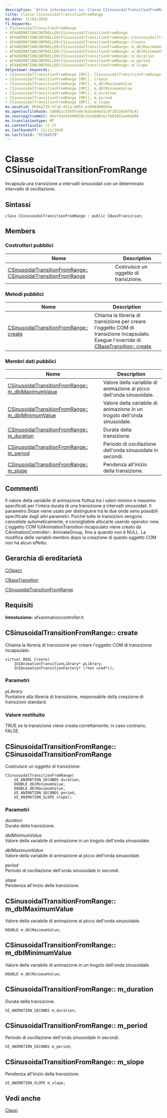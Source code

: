 ```yaml
---
description: 'Altre informazioni su: Classe CSinusoidalTransitionFromRange'
title: Classe CSinusoidalTransitionFromRange
ms.date: 11/04/2016
f1_keywords:
- CSinusoidalTransitionFromRange
- AFXANIMATIONCONTROLLER/CSinusoidalTransitionFromRange
- AFXANIMATIONCONTROLLER/CSinusoidalTransitionFromRange::CSinusoidalTransitionFromRange
- AFXANIMATIONCONTROLLER/CSinusoidalTransitionFromRange::Create
- AFXANIMATIONCONTROLLER/CSinusoidalTransitionFromRange::m_dblMaximumValue
- AFXANIMATIONCONTROLLER/CSinusoidalTransitionFromRange::m_dblMinimumValue
- AFXANIMATIONCONTROLLER/CSinusoidalTransitionFromRange::m_duration
- AFXANIMATIONCONTROLLER/CSinusoidalTransitionFromRange::m_period
- AFXANIMATIONCONTROLLER/CSinusoidalTransitionFromRange::m_slope
helpviewer_keywords:
- CSinusoidalTransitionFromRange [MFC], CSinusoidalTransitionFromRange
- CSinusoidalTransitionFromRange [MFC], Create
- CSinusoidalTransitionFromRange [MFC], m_dblMaximumValue
- CSinusoidalTransitionFromRange [MFC], m_dblMinimumValue
- CSinusoidalTransitionFromRange [MFC], m_duration
- CSinusoidalTransitionFromRange [MFC], m_period
- CSinusoidalTransitionFromRange [MFC], m_slope
ms.assetid: 8b66a729-5f10-431a-b055-e3600d0065da
ms.openlocfilehash: 5d00b1cbfb8fe9b76a5a69bd1c9f10316ddf8141
ms.sourcegitcommit: d6af41e42699628c3e2e6063ec7b03931a49a098
ms.translationtype: MT
ms.contentlocale: it-IT
ms.lasthandoff: 12/11/2020
ms.locfileid: "97264570"
---
```

# <a name="csinusoidaltransitionfromrange-class"></a>Classe CSinusoidalTransitionFromRange

Incapsula una transizione a intervalli sinusoidali con un determinato intervallo di oscillazione.

## <a name="syntax"></a>Sintassi

```
class CSinusoidalTransitionFromRange : public CBaseTransition;
```

## <a name="members"></a>Members

### <a name="public-constructors"></a>Costruttori pubblici

|Nome|Description|
|----------|-----------------|
|[CSinusoidalTransitionFromRange:: CSinusoidalTransitionFromRange](#csinusoidaltransitionfromrange)|Costruisce un oggetto di transizione.|

### <a name="public-methods"></a>Metodi pubblici

|Nome|Description|
|----------|-----------------|
|[CSinusoidalTransitionFromRange:: create](#create)|Chiama la libreria di transizione per creare l'oggetto COM di transizione incapsulato. Esegue l'override di [CBaseTransition:: create](../../mfc/reference/cbasetransition-class.md#create).|

### <a name="public-data-members"></a>Membri dati pubblici

|Nome|Description|
|----------|-----------------|
|[CSinusoidalTransitionFromRange:: m_dblMaximumValue](#m_dblmaximumvalue)|Valore della variabile di animazione al picco dell'onda sinusoidale.|
|[CSinusoidalTransitionFromRange:: m_dblMinimumValue](#m_dblminimumvalue)|Valore della variabile di animazione in un trogolo dell'onda sinusoidale.|
|[CSinusoidalTransitionFromRange:: m_duration](#m_duration)|Durata della transizione.|
|[CSinusoidalTransitionFromRange:: m_period](#m_period)|Periodo di oscillazione dell'onda sinusoidale in secondi.|
|[CSinusoidalTransitionFromRange:: m_slope](#m_slope)|Pendenza all'inizio della transizione.|

## <a name="remarks"></a>Commenti

Il valore della variabile di animazione fluttua tra i valori minimo e massimo specificati per l'intera durata di una transizione a intervalli sinusoidali. Il parametro Slope viene usato per distinguere tra le due onde seno possibili specificate dagli altri parametri. Poiché tutte le transizioni vengono cancellate automaticamente, è consigliabile allocarle usando operator new. L'oggetto COM IUIAnimationTransition incapsulato viene creato da CAnimationController:: AnimateGroup, fino a quando non è NULL. La modifica delle variabili membro dopo la creazione di questo oggetto COM non ha alcun effetto.

## <a name="inheritance-hierarchy"></a>Gerarchia di ereditarietà

[CObject](../../mfc/reference/cobject-class.md)

[CBaseTransition](../../mfc/reference/cbasetransition-class.md)

[CSinusoidalTransitionFromRange](../../mfc/reference/csinusoidaltransitionfromrange-class.md)

## <a name="requirements"></a>Requisiti

**Intestazione:** afxanimationcontroller.h

## <a name="csinusoidaltransitionfromrangecreate"></a><a name="create"></a> CSinusoidalTransitionFromRange:: create

Chiama la libreria di transizione per creare l'oggetto COM di transizione incapsulato.

```
virtual BOOL Create(
    IUIAnimationTransitionLibrary* pLibrary,
    IUIAnimationTransitionFactory* \*not used*\);
```

### <a name="parameters"></a>Parametri

*pLibrary*<br/>
Puntatore alla libreria di transizione, responsabile della creazione di transizioni standard.

### <a name="return-value"></a>Valore restituito

TRUE se la transizione viene creata correttamente; in caso contrario, FALSE.

## <a name="csinusoidaltransitionfromrangecsinusoidaltransitionfromrange"></a><a name="csinusoidaltransitionfromrange"></a> CSinusoidalTransitionFromRange:: CSinusoidalTransitionFromRange

Costruisce un oggetto di transizione.

```
CSinusoidalTransitionFromRange(
    UI_ANIMATION_SECONDS duration,
    DOUBLE dblMinimumValue,
    DOUBLE dblMaximumValue,
    UI_ANIMATION_SECONDS period,
    UI_ANIMATION_SLOPE slope);
```

### <a name="parameters"></a>Parametri

*duration*<br/>
Durata della transizione.

*dblMinimumValue*<br/>
Valore della variabile di animazione in un trogolo dell'onda sinusoidale.

*dblMaximumValue*<br/>
Valore della variabile di animazione al picco dell'onda sinusoidale.

*period*<br/>
Periodo di oscillazione dell'onda sinusoidale in secondi.

*slope*<br/>
Pendenza all'inizio della transizione.

## <a name="csinusoidaltransitionfromrangem_dblmaximumvalue"></a><a name="m_dblmaximumvalue"></a> CSinusoidalTransitionFromRange:: m_dblMaximumValue

Valore della variabile di animazione al picco dell'onda sinusoidale.

```
DOUBLE m_dblMaximumValue;
```

## <a name="csinusoidaltransitionfromrangem_dblminimumvalue"></a><a name="m_dblminimumvalue"></a> CSinusoidalTransitionFromRange:: m_dblMinimumValue

Valore della variabile di animazione in un trogolo dell'onda sinusoidale.

```
DOUBLE m_dblMinimumValue;
```

## <a name="csinusoidaltransitionfromrangem_duration"></a><a name="m_duration"></a> CSinusoidalTransitionFromRange:: m_duration

Durata della transizione.

```
UI_ANIMATION_SECONDS m_duration;
```

## <a name="csinusoidaltransitionfromrangem_period"></a><a name="m_period"></a> CSinusoidalTransitionFromRange:: m_period

Periodo di oscillazione dell'onda sinusoidale in secondi.

```
UI_ANIMATION_SECONDS m_period;
```

## <a name="csinusoidaltransitionfromrangem_slope"></a><a name="m_slope"></a> CSinusoidalTransitionFromRange:: m_slope

Pendenza all'inizio della transizione.

```
UI_ANIMATION_SLOPE m_slope;
```

## <a name="see-also"></a>Vedi anche

[Classi](../../mfc/reference/mfc-classes.md)
